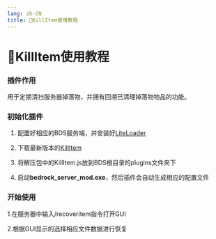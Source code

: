 ```yaml
---
lang: zh-CN
title: 🚯KillItem使用教程
---
```


# 🚯KillItem使用教程

### 插件作用

用于定期清扫服务器掉落物，并拥有回溯已清理掉落物物品的功能。

### 初始化插件

1. 配置好相应的BDS服务端，并安装好[LiteLoader](https://github.com/LiteLDev/LiteLoaderBDS)

2. 下载最新版本的[KillItem](https://github.com/NIANIANKNIA/KillItem)

3. 将解压包中的KillItem.js放到BDS根目录的plugins文件夹下

4. 启动**bedrock_server_mod.exe**，然后插件会自动生成相应的配置文件


### 开始使用


1.在服务器中输入/recoveritem指令打开GUI

2.根据GUI显示的选择相应文件数据进行恢复

